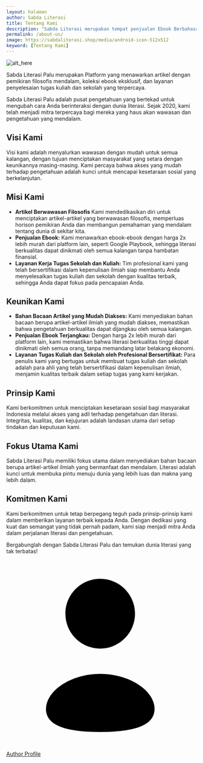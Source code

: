 ```yaml
---
layout: halaman
author: Sabda Literasi
title: Tentang Kami
description: "Sabda Literasi merupakan tempat penjualan Ebook Berbahasa Indonesia terlengkap dengan harga dua kali lebih murah dan tersedia dalam bentuk PDF."
permalink: /about-us/
image: https://sabdaliterasi.shop/media/android-icon-512x512
keyword: [Tentang Kami]
---
```

<div class='aboutAuthor'>
  <div class='aboutCont'>
    <!--[ Author Profile Picture, Recommended Sizes: 1280&#215;1280px, 720&#215;720px below 30KB for fast loading, use transparent picture ]-->
    <img alt="alt_here" class="noLb" src="{{ site.avatar}}" />
    <!--[ Author Description ]-->
<p>Sabda Literasi Palu merupakan Platform yang menawarkan artikel dengan pemikiran filosofis mendalam, koleksi ebook eksklusif, dan layanan penyelesaian tugas kuliah dan sekolah yang terpercaya.</p>
<p>Sabda Literasi Palu adalah pusat pengetahuan yang bertekad untuk mengubah cara Anda berinteraksi dengan dunia literasi. Sejak 2020, kami telah menjadi mitra terpercaya bagi mereka yang haus akan wawasan dan pengetahuan yang mendalam.</p><h2>Visi Kami</h2><p>Visi kami adalah menyalurkan wawasan dengan mudah untuk semua kalangan, dengan tujuan menciptakan masyarakat yang setara dengan keunikannya masing-masing. Kami percaya bahwa akses yang mudah terhadap pengetahuan adalah kunci untuk mencapai kesetaraan sosial yang berkelanjutan.</p><h2>Misi Kami</h2><ul><li><strong>Artikel Berwawasan Filosofis </strong>Kami mendedikasikan diri untuk menciptakan artikel-artikel yang berwawasan filosofis, memperluas horison pemikiran Anda dan membangun pemahaman yang mendalam tentang dunia di sekitar kita.</li><li><strong>Penjualan Ebook:</strong> Kami menawarkan ebook-ebook dengan harga 2x lebih murah dari platform lain, seperti Google Playbook, sehingga literasi berkualitas dapat dinikmati oleh semua kalangan tanpa hambatan finansial.</li><li><strong>Layanan Kerja Tugas Sekolah dan Kuliah:</strong> Tim profesional kami yang telah bersertifikasi dalam kepenulisan ilmiah siap membantu Anda menyelesaikan tugas kuliah dan sekolah dengan kualitas terbaik, sehingga Anda dapat fokus pada pencapaian Anda.</li></ul><h2>Keunikan Kami</h2><ul><li><strong>Bahan Bacaan Artikel yang Mudah Diakses:</strong> Kami menyediakan bahan bacaan berupa artikel-artikel ilmiah yang mudah diakses, memastikan bahwa pengetahuan berkualitas dapat dijangkau oleh semua kalangan.</li><li><strong>Penjualan Ebook Terjangkau:</strong> Dengan harga 2x lebih murah dari platform lain, kami memastikan bahwa literasi berkualitas tinggi dapat dinikmati oleh semua orang, tanpa memandang latar belakang ekonomi.</li><li><strong>Layanan Tugas Kuliah dan Sekolah oleh Profesional Bersertifikat:</strong> Para penulis kami yang bertugas untuk membuat tugas kuliah dan sekolah adalah para ahli yang telah bersertifikasi dalam kepenulisan ilmiah, menjamin kualitas terbaik dalam setiap tugas yang kami kerjakan.</li></ul><h2>Prinsip Kami</h2><p>Kami berkomitmen untuk menciptakan kesetaraan sosial bagi masyarakat Indonesia melalui akses yang adil terhadap pengetahuan dan literasi. Integritas, kualitas, dan kejujuran adalah landasan utama dari setiap tindakan dan keputusan kami.</p><h2>Fokus Utama Kami</h2><p>Sabda Literasi Palu memiliki fokus utama dalam menyediakan bahan bacaan berupa artikel-artikel ilmiah yang bermanfaat dan mendalam. Literasi adalah kunci untuk membuka pintu menuju dunia yang lebih luas dan makna yang lebih dalam.</p><h2>Komitmen Kami</h2><p>Kami berkomitmen untuk tetap berpegang teguh pada prinsip-prinsip kami dalam memberikan layanan terbaik kepada Anda. Dengan dedikasi yang kuat dan semangat yang tidak pernah padam, kami siap menjadi mitra Anda dalam perjalanan literasi dan pengetahuan.</p><p>Bergabunglah dengan Sabda Literasi Palu dan temukan dunia literasi yang tak terbatas!</p>
    <div class='athrBtn'>
      <a class='button' href='/' target='_blank'>
        <!--[ Button SVG ]-->
        <svg class='line' viewBox='0 0 24 24'><g transform='translate(5.000000, 2.400000)'><path d='M6.84454545,19.261909 C3.15272727,19.261909 -8.52651283e-14,18.6874153 -8.52651283e-14,16.3866334 C-8.52651283e-14,14.0858516 3.13272727,11.961909 6.84454545,11.961909 C10.5363636,11.961909 13.6890909,14.0652671 13.6890909,16.366049 C13.6890909,18.6658952 10.5563636,19.261909 6.84454545,19.261909 Z'/><path d='M6.83729838,8.77363636 C9.26002565,8.77363636 11.223662,6.81 11.223662,4.38727273 C11.223662,1.96454545 9.26002565,-1.0658141e-14 6.83729838,-1.0658141e-14 C4.41457111,-1.0658141e-14 2.45,1.96454545 2.45,4.38727273 C2.44184383,6.80181818 4.39184383,8.76545455 6.80638929,8.77363636 C6.81729838,8.77363636 6.82729838,8.77363636 6.83729838,8.77363636 Z'/></g></svg>
        <!--[ Button Text ]-->
        Author Profile
      </a>
    </div>
  </div>
</div>

